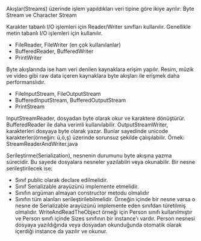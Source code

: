 Akışlar(Streams) üzerinde işlem yapıldıkları veri tipine göre ikiye ayrılır:
    Byte Stream ve Character Stream

Karakter tabanlı I/O işlemleri için Reader/Writer sınıfları kullanılır.
Genellikle metin tabanlı I/O işlemleri için kullanılır.
- FileReader, FileWriter (en çok kullanılanlar)
- BufferedReader, BufferedWriter
- PrintWriter

Byte akışlarında ise ham veri denilen kaynaklara erişim yapılır.
Resim, müzik ve video gibi raw data içeren kaynaklara byte akışları ile erişmek daha performanslıdır.
- FileInputStream, FileOutputStream
- BufferedInputStream, BufferedOutputStream
- PrintStream

InputStreamReader, dosyadan byte olarak okur ve karaktere dönüştürür. BufferedReader ile daha verimli kullanılabilir.
OutputStreamWriter, karakterleri dosyaya byte olarak yazar.
Bunlar sayedinde unicode karakterler(örneğin: ü,ö,ş) üzerinde sorunsuz şekilde çalışılabilir.
Örnek: StreamReaderAndWriter.java


Serileştirme(Serialization), nesnenin durumunu byte akışına yazma sürecidir.
Bu sayede dosyalara nesneler yazılabilri veya okunabilir.
Bir nesne serileştirilecek ise:
- Sınıf public olarak declare edilmelidir.
- Sınıf Serializable arayüzünü implemente etmelidir.
- Sınıfın argüman almayan constructor metodu olmalıdır
- Sınıfın tüm alanları serileştirilebilmelidir. Örneğin içinde bir nesne varsa o nesne de Serializable arayüzünü
    implemente eden sınıfdan türetilmiş olmalıdır.
WriteAndReadTheObject örneği için Person sınıfı kullanılmıştır ve Person sınıfı içinde Sizes sınıfının bir instance'ı vardır.
Person nesnesi dosyaya yazıldığında veya dosyadan okunduğunda otomatik olarak içerdiği instance da yazılır ve okunur.